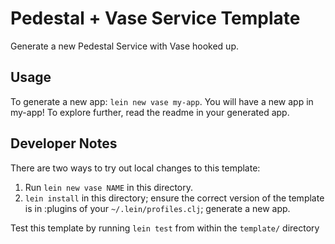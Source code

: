 # Pedestal + Vase Service Template

Generate a new Pedestal Service with Vase hooked up.

## Usage

To generate a new app: `lein new vase my-app`.  You will have a new app in my-app! To
explore further, read the readme in your generated app.

## Developer Notes

There are two ways to try out local changes to this template:

1. Run `lein new vase NAME` in this directory.
2. `lein install` in this directory; ensure the correct version of the template is in :plugins of your
   `~/.lein/profiles.clj`; generate a new app.

Test this template by running `lein test` from within the `template/` directory

<!-- Copyright 2017 Cognitect, Inc. -->
